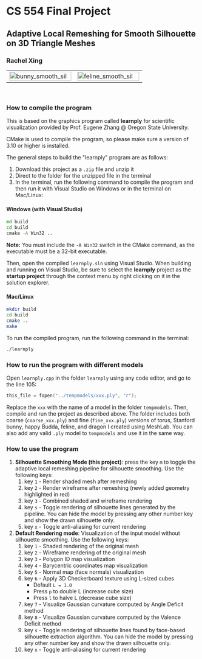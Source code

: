 # CS 554 Final Project

## Adaptive Local Remeshing for Smooth Silhouette on 3D Triangle Meshes

### Rachel Xing

<table>
   <td width="50%">
      <img src="figure/bunny_smooth_sil.gif" alt="bunny_smooth_sil" style="width: 100%; float: left; margin-right: 10px;" />
   </td>
   <td width="50%">
      <img src="figure/feline_smooth_sil.gif" alt="feline_smooth_sil" style="width: 100%; float: left; margin-right: 10px;" />
   </td>
</table>

&nbsp;
### How to compile the program
This is based on the graphics program called **learnply** for scientific visualization provided by Prof. Eugene Zhang @ Oregon State University.

CMake is used to compile the program, so please make sure a version of 3.10 or higher is installed.

The general steps to build the "learnply" program are as follows:
1. Download this project as a `.zip` file and unzip it
2. Direct to the folder for the unzipped file in the terminal
3. In the terminal, run the following command to compile the program and then run it with Visual Studio on Windows or in the terminal on Mac/Linux:
#### Windows (with Visual Studio)
```bat
md build
cd build
cmake -A Win32 ..
```
**Note:** You must include the `-A Win32` switch in the CMake command, as the executable must be a 32-bit executable.

Then, open the compiled `learnply.sln` using Visual Studio. When building and running on Visual Studio, be sure to select the **learnply** project 
as the **startup project** through the context menu by right clicking on it in the solution explorer.

#### Mac/Linux
```bash
mkdir build
cd build
cmake ..
make
```
To run the compiled program, run the following command in the terminal:
```bash
./learnply
```

### How to run the program with different models
Open `learnply.cpp` in the folder `learnply` using any code editor, and go to the line 105:
```C++
this_file = fopen("../tempmodels/xxx.ply", "r");
```
Replace the `xxx` with the name of a model in the folder `tempmodels`. Then, compile and run the project as described above.
The folder includes both coarse (`coarse_xxx.ply`) and fine (`fine_xxx.ply`) versions of torus, Stanford bunny, happy Budda, 
feline, and dragon I created using MeshLab. You can also add any valid `.ply` model to `tempmodels` and use it in the same way.

### How to use the program

1. **Silhouette Smoothing Mode (this project)**: press the key `m` to toggle the adaptive local remeshing pipeline for silhouette smoothing. Use the following keys:
   1. key `1` - Render shaded mesh after remeshing
   2. key `2` - Render wireframe after remeshing (newly added geometry highlighted in red)
   3. key `3` - Combined shaded and wireframe rendering
   4. key `s` - Toggle rendering of silhouette lines generated by the pipeline. You can hide the model by pressing any other number key and show the drawn silhouette only.
   5. key `x` - Toggle anti-aliasing for current rendering
2. **Default Rendering mode**: Visualization of the input model without silhouette smoothing. Use the following keys:
   1. key `1` - Shaded rendering of the original mesh
   2. key `2` - Wireframe rendering of the original mesh
   3. key `3` - Polygon ID map visualization
   4. key `4` - Barycentric coordinates map visualization
   5. key `5` - Normal map (face normals) visualization
   6. key `6` - Apply 3D Checkerboard texture using L-sized cubes
      - Default `L = 1.0`
      - Press `p` to double L (increase cube size)
      - Press `l` to halve L (decrease cube size)
   7. key `7` - Visualize Gaussian curvature computed by Angle Deficit method
   8. key `8` - Visualize Gaussian curvature computed by the Valence Deficit method
   8. key `s` - Toggle rendering of silhouette lines found by face-based silhouette extraction algorithm. You can hide the model by pressing any other number key and show the drawn silhouette only.
   9. key `x` - Toggle anti-aliasing for current rendering



